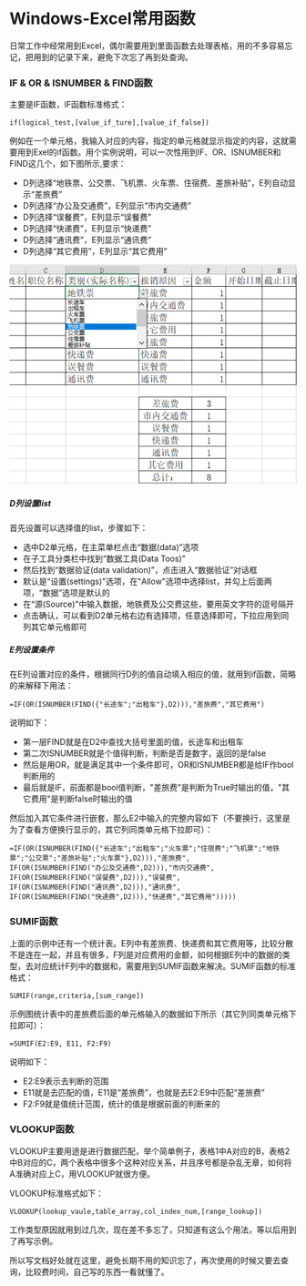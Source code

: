 # Windows-Excel常用函数
日常工作中经常用到Excel，偶尔需要用到里面函数去处理表格，用的不多容易忘记，把用到的记录下来，避免下次忘了再到处查询。
### IF & OR & ISNUMBER & FIND函数
主要是IF函数，IF函数标准格式：
```
if(logical_test,[value_if_ture],[value_if_false])
```
例如在一个单元格，我输入对应的内容，指定的单元格就显示指定的内容，这就需要用到Exel的if函数。用个实例说明，可以一次性用到IF、OR、ISNUMBER和FIND这几个，如下图所示,要求：
- D列选择“地铁票、公交票、飞机票、火车票、住宿费、差旅补贴”，E列自动显示“差旅费”
- D列选择“办公及交通费”，E列显示“市内交通费”
- D列选择“误餐费”，E列显示“误餐费”
- D列选择“快递费”，E列显示“快递费”
- D列选择“通讯费”，E列显示“通讯费”
- D列选择“其它费用”，E列显示“其它费用”

![excel函数示例](excel函数示例.png)

##### D列设置list
首先设置可以选择值的list，步骤如下：
- 选中D2单元格，在主菜单栏点击“数据(data)”选项
- 在子工具分类栏中找到“数据工具(Data Toos)”
- 然后找到“数据验证(data validation)”，点击进入“数据验证”对话框
- 默认是“设置(settings)"选项，在"Allow"选项中选择list，并勾上后面两项，“数据”选项是默认的
- 在“源(Source)"中输入数据，地铁费及公交费这些，要用英文字符的逗号隔开
- 点击确认，可以看到D2单元格右边有选择项，任意选择即可，下拉应用到同列其它单元格即可

##### E列设置条件
在E列设置对应的条件，根据同行D列的值自动填入相应的值，就用到if函数，简略的来解释下用法：
```
=IF(OR(ISNUMBER(FIND({"长途车";"出租车"},D2))),"差旅费","其它费用")
```
说明如下：
- 第一层FIND就是在D2中查找大括号里面的值，长途车和出租车
- 第二次ISNUMBER就是个值得判断，判断是否是数字，返回的是false
- 然后是用OR，就是满足其中一个条件即可，OR和ISNUMBER都是给IF作bool判断用的
- 最后就是IF，前面都是bool值判断，"差旅费"是判断为True时输出的值，"其它费用"是判断false时输出的值

然后加入其它条件进行嵌套，那么E2中输入的完整内容如下（不要换行，这里是为了查看方便换行显示的，其它列同类单元格下拉即可）：
```
=IF(OR(ISNUMBER(FIND({"长途车";"出租车";"火车票";"住宿费";"飞机票";"地铁票";"公交票";"差旅补贴";"火车票"},D2))),"差旅费",
IF(OR(ISNUMBER(FIND("办公及交通费",D2))),"市内交通费",
IF(OR(ISNUMBER(FIND("误餐费",D2))),"误餐费",
IF(OR(ISNUMBER(FIND("通讯费",D2))),"通讯费",
IF(OR(ISNUMBER(FIND("快递费",D2))),"快递费","其它费用")))))
```
### SUMIF函数
上面的示例中还有一个统计表。E列中有差旅费、快递费和其它费用等，比较分散不是连在一起，并且有很多，F列是对应费用的金额，如何根据E列中的数据的类型，去对应统计F列中的数据和，需要用到SUMIF函数来解决。SUMIF函数的标准格式：
```
SUMIF(range,criteria,[sum_range])
```
示例图统计表中的差旅费后面的单元格输入的数据如下所示（其它列同类单元格下拉即可）：
```
=SUMIF(E2:E9, E11, F2:F9)
```
说明如下：
- E2:E9表示去判断的范围
- E11就是去匹配的值，E11是“差旅费”，也就是去E2:E9中匹配“差旅费”
- F2:F9就是值统计范围，统计的值是根据前面的判断来的

### VLOOKUP函数
VLOOKUP主要用途是进行数据匹配，举个简单例子，表格1中A对应的B，表格2中B对应的C，两个表格中很多个这种对应关系，并且序号都是杂乱无章，如何将A准确对应上C，用VLOOKUP就很方便。

VLOOKUP标准格式如下：
```
VLOOKUP(lookup_vaule,table_array,col_index_num,[range_lookup])
```
工作类型原因就用到过几次，现在差不多忘了，只知道有这么个用法，等以后用到了再写示例。

所以写文档好处就在这里，避免长期不用的知识忘了，再次使用的时候又要去查询，比较费时间，自己写的东西一看就懂了。

